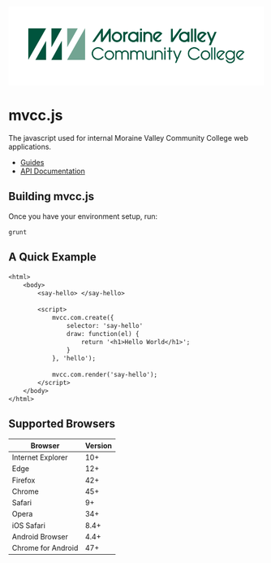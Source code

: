 ![logo](docs/img/logo.png)

# mvcc.js

The javascript used for internal Moraine Valley Community College web applications. 

* [Guides](docs/guides/guides.md)
* [API Documentation](docs/api/api.md)

## Building mvcc.js

Once you have your environment setup, run:

    grunt

## A Quick Example

	<html>
		<body>
			<say-hello> </say-hello>

			<script>
				mvcc.com.create({
					selector: 'say-hello'
					draw: function(el) {
						return '<h1>Hello World</h1>';
					}
				}, 'hello');

				mvcc.com.render('say-hello');
			</script>
		</body>
	</html>

## Supported Browsers

| Browser            | Version |
| ------------------ | ------- |
| Internet Explorer  | 10+     |
| Edge               | 12+     |
| Firefox            | 42+     |
| Chrome             | 45+     |
| Safari             | 9+      |
| Opera              | 34+     |
| iOS Safari         | 8.4+    |
| Android Browser    | 4.4+    |
| Chrome for Android | 47+     |


